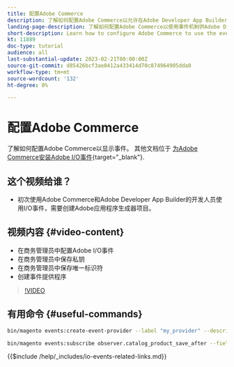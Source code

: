 ```yaml
---
title: 配置Adobe Commerce
description: 了解如何配置Adobe Commerce以允许在Adobe Developer App Builder中使用事件。
landing-page-description: 了解如何配置Adobe Commerce以使用事件机制供Adobe Developer App Builder使用。
short-description: Learn how to configure Adobe Commerce to use the event mechanism for consumption by Adobe Developer App Builder.
kt: 11889
doc-type: tutorial
audience: all
last-substantial-update: 2023-02-21T00:00:00Z
source-git-commit: d85426bcf3ae0412a433414d70c874964905dda0
workflow-type: tm+mt
source-wordcount: '132'
ht-degree: 0%

---
```



# 配置Adobe Commerce

了解如何配置Adobe Commerce以显示事件。 其他文档位于 [为Adobe Commerce安装Adobe I/O事件](https://developer.adobe.com/commerce/events/get-started/installation/){target="_blank"}.

## 这个视频给谁？

* 初次使用Adobe Commerce和Adobe Developer App Builder的开发人员使用I/O事件，需要创建Adobe应用程序生成器项目。

## 视频内容 {#video-content}

* 在商务管理员中配置Adobe I/O事件
* 在商务管理员中保存私钥
* 在商务管理员中保存唯一标识符
* 创建事件提供程序

>[!VIDEO](https://video.tv.adobe.com/v/3415799?quality=12&learn=on)

## 有用命令 {#useful-commands}

```bash
bin/magento events:create-event-provider --label "my_provider" --description "Provides out-of-process extensibility for Adobe Commerce"

bin/magento events:subscribe observer.catalog_product_save_after --fields=name --fields=price
```

{{$include /help/_includes/io-events-related-links.md}}
